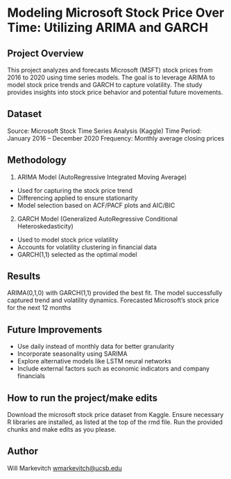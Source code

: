 # Modeling Microsoft Stock Price Over Time: Utilizing ARIMA and GARCH

## Project Overview
This project analyzes and forecasts Microsoft (MSFT) stock prices from 2016 to 2020 using time series models. The goal is to leverage ARIMA to model stock price trends and GARCH to capture volatility. The study provides insights into stock price behavior and potential future movements.

## Dataset
Source: Microsoft Stock Time Series Analysis (Kaggle)
Time Period: January 2016 – December 2020
Frequency: Monthly average closing prices

## Methodology
1. ARIMA Model (AutoRegressive Integrated Moving Average)
- Used for capturing the stock price trend
- Differencing applied to ensure stationarity
- Model selection based on ACF/PACF plots and AIC/BIC

2. GARCH Model (Generalized AutoRegressive Conditional Heteroskedasticity)
- Used to model stock price volatility
- Accounts for volatility clustering in financial data
- GARCH(1,1) selected as the optimal model

## Results
ARIMA(0,1,0) with GARCH(1,1) provided the best fit. The model successfully captured trend and volatility dynamics. Forecasted Microsoft’s stock price for the next 12 months

## Future Improvements
- Use daily instead of monthly data for better granularity
- Incorporate seasonality using SARIMA
- Explore alternative models like LSTM neural networks
- Include external factors such as economic indicators and company financials

## How to run the project/make edits
Download the microsoft stock price dataset from Kaggle. Ensure necessary R libraries are installed, as listed at the top of the rmd file. Run the provided chunks and make edits as you please.

## Author
Will Markevitch
wmarkevitch@ucsb.edu
